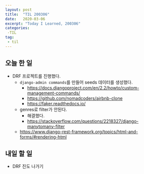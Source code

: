 ```yaml
---
layout: post
title:  "TIL 200306"
date:   2020-03-06
excerpt: "Today I Learned, 200306"
categories: 
 -TIL
tag:
 - til
---
```

## 오늘 한 일

* DRF 프로젝트를 진행했다.
    * `django-admin commands`를 만들어 seeds 데이터를 생성했다.
        * https://docs.djangoproject.com/en/2.2/howto/custom-management-commands/
        * https://github.com/nomadcoders/airbnb-clone
        * https://faker.readthedocs.io/
    * genres로 filter가 안된다.
        * 해결했다.
        * https://stackoverflow.com/questions/2218327/django-manytomany-filter
    * https://www.django-rest-framework.org/topics/html-and-forms/#rendering-html

## 내일 할 일

* DRF 진도 나가기